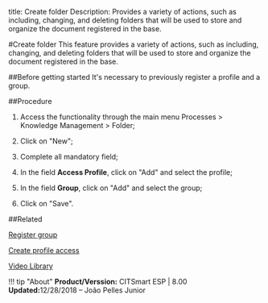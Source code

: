 title: Create folder 
Description:  Provides a variety of actions, such as including, changing, and deleting folders that will be used to store and organize the document registered in the base.

#Create folder
This feature provides a variety of actions, such as including, changing, and deleting folders that will be used to store and organize the document registered in the base.

##Before getting started
It's necessary to previously register a profile and a group.

##Procedure
1.  Access the functionality through the main menu Processes \> Knowledge Management \> Folder;

2.  Click on "New";
3.  Complete all mandatory field;
4.  In the field **Access Profile**, click on "Add" and select the profile;
5.  In the field **Group**, click on "Add" and select the group;
6.  Click on "Save".


##Related

[Register group](/en-us/citsmart-esp-8/initial-settings/access-settings/user/register-groups.html)  

[Create profile access](/en-us/citsmart-esp-8/initial-settings/access-settings/profile/create-profile-access.html)


<i class='fa fa-youtube-play  fa-2x' style='color:#97ce17;vertical-align: middle;'> </i> [Video Library](https://www.youtube.com/playlist?list=PLB5qK2uzf2ROOaL7DsS86sLx4ilNgruEc)

!!! tip "About"
    <b>Product/Verssion:</b> CITSmart ESP | 8.00 &nbsp;&nbsp;
    <b>Updated:</b>12/28/2018 – João Pelles Junior 

